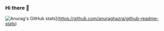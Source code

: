 ### Hi there 👋
![Anurag's GitHub stats](https://github-readme-stats.vercel.app/api?username=JackXN)](https://github.com/anuraghazra/github-readme-stats)

<!--
**JackXN/JackXN** is a ✨ _special_ ✨ repository because its `README.md` (this file) appears on your GitHub profile.

Here are some ideas to get you started:

- 🔭 I’m currently working on ...
- 🌱 I’m currently learning ...
- 👯 I’m looking to collaborate on ...
- 🤔 I’m looking for help with ...
- 💬 Ask me about ...
- 📫 How to reach me: ...
- 😄 Pronouns: ...
- ⚡ Fun fact: ...
-->

